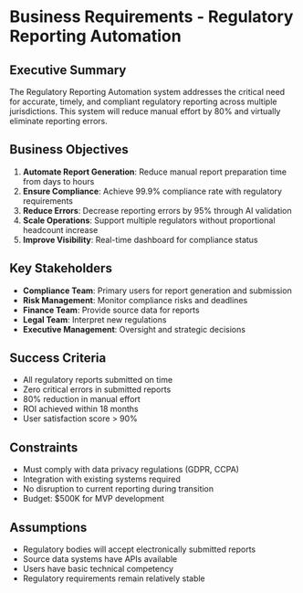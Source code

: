 # Business Requirements - Regulatory Reporting Automation

## Executive Summary
The Regulatory Reporting Automation system addresses the critical need for accurate, timely, and compliant regulatory reporting across multiple jurisdictions. This system will reduce manual effort by 80% and virtually eliminate reporting errors.

## Business Objectives
1. **Automate Report Generation**: Reduce manual report preparation time from days to hours
2. **Ensure Compliance**: Achieve 99.9% compliance rate with regulatory requirements
3. **Reduce Errors**: Decrease reporting errors by 95% through AI validation
4. **Scale Operations**: Support multiple regulators without proportional headcount increase
5. **Improve Visibility**: Real-time dashboard for compliance status

## Key Stakeholders
- **Compliance Team**: Primary users for report generation and submission
- **Risk Management**: Monitor compliance risks and deadlines
- **Finance Team**: Provide source data for reports
- **Legal Team**: Interpret new regulations
- **Executive Management**: Oversight and strategic decisions

## Success Criteria
- All regulatory reports submitted on time
- Zero critical errors in submitted reports
- 80% reduction in manual effort
- ROI achieved within 18 months
- User satisfaction score > 90%

## Constraints
- Must comply with data privacy regulations (GDPR, CCPA)
- Integration with existing systems required
- No disruption to current reporting during transition
- Budget: $500K for MVP development

## Assumptions
- Regulatory bodies will accept electronically submitted reports
- Source data systems have APIs available
- Users have basic technical competency
- Regulatory requirements remain relatively stable
